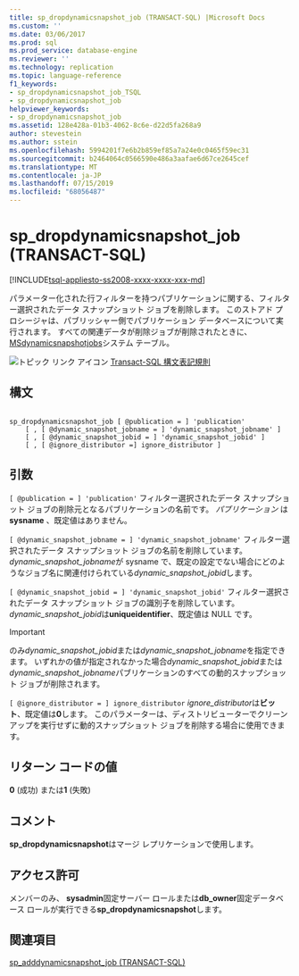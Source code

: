 ```yaml
---
title: sp_dropdynamicsnapshot_job (TRANSACT-SQL) |Microsoft Docs
ms.custom: ''
ms.date: 03/06/2017
ms.prod: sql
ms.prod_service: database-engine
ms.reviewer: ''
ms.technology: replication
ms.topic: language-reference
f1_keywords:
- sp_dropdynamicsnapshot_job_TSQL
- sp_dropdynamicsnapshot_job
helpviewer_keywords:
- sp_dropdynamicsnapshot_job
ms.assetid: 128e428a-01b3-4062-8c6e-d22d5fa268a9
author: stevestein
ms.author: sstein
ms.openlocfilehash: 5994201f7e6b2b859ef85a7a24e0c0465f59ec31
ms.sourcegitcommit: b2464064c0566590e486a3aafae6d67ce2645cef
ms.translationtype: MT
ms.contentlocale: ja-JP
ms.lasthandoff: 07/15/2019
ms.locfileid: "68056487"
---
```

# <a name="spdropdynamicsnapshotjob-transact-sql"></a>sp_dropdynamicsnapshot_job (TRANSACT-SQL)
[!INCLUDE[tsql-appliesto-ss2008-xxxx-xxxx-xxx-md](../../includes/tsql-appliesto-ss2008-xxxx-xxxx-xxx-md.md)]

  パラメーター化された行フィルターを持つパブリケーションに関する、フィルター選択されたデータ スナップショット ジョブを削除します。 このストアド プロシージャは、パブリッシャー側でパブリケーション データベースについて実行されます。 すべての関連データが削除ジョブが削除されたときに、 [MSdynamicsnapshotjobs](../../relational-databases/system-tables/msdynamicsnapshotjobs-transact-sql.md)システム テーブル。  
  
 ![トピック リンク アイコン](../../database-engine/configure-windows/media/topic-link.gif "トピック リンク アイコン") [Transact-SQL 構文表記規則](../../t-sql/language-elements/transact-sql-syntax-conventions-transact-sql.md)  
  
## <a name="syntax"></a>構文  
  
```  
  
sp_dropdynamicsnapshot_job [ @publication = ] 'publication'   
    [ , [ @dynamic_snapshot_jobname = ] 'dynamic_snapshot_jobname' ]   
    [ , [ @dynamic_snapshot_jobid = ] 'dynamic_snapshot_jobid' ]   
    [ , [ @ignore_distributor =] ignore_distributor ]  
```  
  
## <a name="arguments"></a>引数  
`[ @publication = ] 'publication'` フィルター選択されたデータ スナップショット ジョブの削除元となるパブリケーションの名前です。 *パブリケーション* は **sysname** 、既定値はありません。  
  
`[ @dynamic_snapshot_jobname = ] 'dynamic_snapshot_jobname'` フィルター選択されたデータ スナップショット ジョブの名前を削除しています。 *dynamic_snapshot_jobname*が sysname で、既定の設定でない場合にどのようなジョブ名に関連付けられている*dynamic_snapshot_jobid*します。  
  
`[ @dynamic_snapshot_jobid = ] 'dynamic_snapshot_jobid'` フィルター選択されたデータ スナップショット ジョブの識別子を削除しています。 *dynamic_snapshot_jobid*は**uniqueidentifier**、既定値は NULL です。  
  
> [!IMPORTANT]  
>  のみ*dynamic_snapshot_jobid*または*dynamic_snapshot_jobname*を指定できます。 いずれかの値が指定されなかった場合*dynamic_snapshot_jobid*または*dynamic_snapshot_jobname*パブリケーションのすべての動的スナップショット ジョブが削除されます。  
  
`[ @ignore_distributor = ] ignore_distributor` *ignore_distributor*は**ビット**、既定値は**0**します。 このパラメーターは、ディストリビューターでクリーンアップを実行せずに動的スナップショット ジョブを削除する場合に使用できます。  
  
## <a name="return-code-values"></a>リターン コードの値  
 **0** (成功) または**1** (失敗)  
  
## <a name="remarks"></a>コメント  
 **sp_dropdynamicsnapshot**はマージ レプリケーションで使用します。  
  
## <a name="permissions"></a>アクセス許可  
 メンバーのみ、 **sysadmin**固定サーバー ロールまたは**db_owner**固定データベース ロールが実行できる**sp_dropdynamicsnapshot**します。  
  
## <a name="see-also"></a>関連項目  
 [sp_adddynamicsnapshot_job &#40;TRANSACT-SQL&#41;](../../relational-databases/system-stored-procedures/sp-adddynamicsnapshot-job-transact-sql.md)  
  
  
